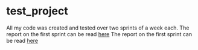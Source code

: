 # test_project
All my code was created and tested over two sprints of a week each.
The report on the first sprint can be read [here](WEEKLY_REPORT.pdf)
The report on the first sprint can be read [here](WEEKLY_REPORT_2.pdf)
